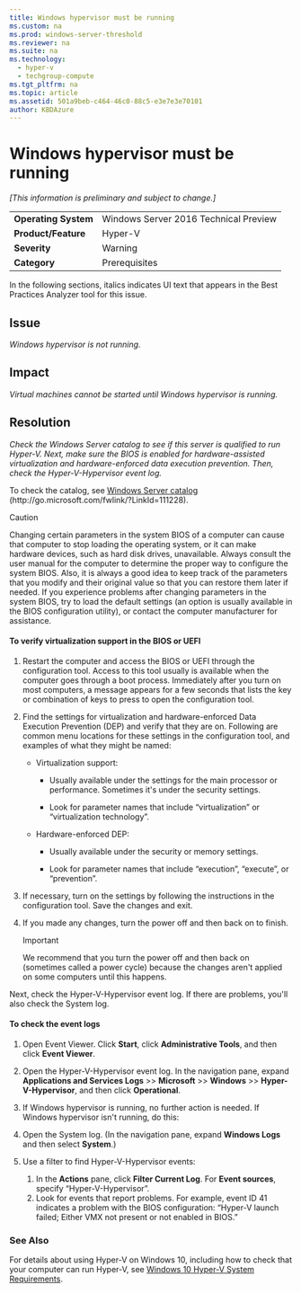 ```yaml
---
title: Windows hypervisor must be running
ms.custom: na
ms.prod: windows-server-threshold
ms.reviewer: na
ms.suite: na
ms.technology: 
  - hyper-v
  - techgroup-compute
ms.tgt_pltfrm: na
ms.topic: article
ms.assetid: 501a9beb-c464-46c0-88c5-e3e7e3e70101
author: KBDAzure
---
```

# Windows hypervisor must be running
*\[This information is preliminary and subject to change.\]*  
  
|||  
|-|-|  
|**Operating System**|Windows Server 2016 Technical Preview|  
|**Product\/Feature**|Hyper\-V|  
|**Severity**|Warning|  
|**Category**|Prerequisites|  
  
In the following sections, italics indicates UI text that appears in the Best Practices Analyzer tool for this issue.  
  
## Issue  
  
*Windows hypervisor is not running.*  
  
## Impact  
  
*Virtual machines cannot be started until Windows hypervisor is running.*  
  
## Resolution  
  
*Check the Windows Server catalog to see if this server is qualified to run Hyper\-V. Next, make sure the BIOS is enabled for hardware\-assisted virtualization and hardware\-enforced data execution prevention. Then, check the Hyper\-V\-Hypervisor event log.*  
  
To check the catalog, see [Windows Server catalog](http://go.microsoft.com/fwlink/?LinkId=111228) \(http:\/\/go.microsoft.com\/fwlink\/?LinkId\=111228\).  
  
> [!CAUTION]  
> Changing certain parameters in the system BIOS of a computer can cause that computer to stop loading the operating system, or it can make hardware devices, such as hard disk drives, unavailable. Always consult the user manual for the computer to determine the proper way to configure the system BIOS. Also, it is always a good idea to keep track of the parameters that you modify and their original value so that you can restore them later if needed. If you experience problems after changing parameters in the system BIOS, try to load the default settings \(an option is usually available in the BIOS configuration utility\), or contact the computer manufacturer for assistance.  
  
#### To verify virtualization support in the BIOS or UEFI  
  
1.  Restart the computer and access the BIOS or UEFI through the configuration tool. Access to this tool usually is available when the computer goes through a boot process. Immediately after you turn on most computers, a message appears for a few seconds that lists the key or combination of keys to press to open the configuration tool.  
  
2.  Find the settings for virtualization and hardware\-enforced Data Execution Prevention \(DEP\) and verify that they are on. Following are common menu locations for these settings in the configuration tool, and examples of what they might be named:  
  
    -   Virtualization support:  
  
        -   Usually available under the settings for the main processor or performance. Sometimes it's under the security settings.  
  
        -   Look for parameter names that include “virtualization” or “virtualization technology”.  
  
    -   Hardware\-enforced DEP:  
  
        -   Usually available under the security or memory settings.  
  
        -   Look for parameter names that include “execution”, “execute”, or “prevention”.  
  
3.  If necessary, turn on the settings by following the instructions in the configuration tool. Save the changes and exit.  
  
4.  If you made any changes, turn the power off and then back on to finish.  
  
    > [!IMPORTANT]  
    > We recommend that you turn the power off and then back on \(sometimes called a power cycle\) because the changes aren't applied on some computers until this happens.  
  
Next, check the Hyper\-V\-Hypervisor event log. If there are problems, you'll also check the System log.  
  
#### To check the event logs  
  
1.  Open Event Viewer. Click **Start**, click **Administrative Tools**, and then click **Event Viewer**.  
  
2.  Open the Hyper\-V\-Hypervisor event log. In the navigation pane, expand **Applications and Services Logs** \>> **Microsoft** \>> **Windows** \>> **Hyper\-V\-Hypervisor**, and then click **Operational**.  
  
3.  If Windows hypervisor is running, no further action is needed. If Windows hypervisor isn't running, do this:  
  
4.  Open the System log. \(In the navigation pane, expand **Windows Logs** and then select **System**.\)  
  
5.  Use a filter to find Hyper\-V\-Hypervisor events:   
    1. In the **Actions** pane, click **Filter Current Log**. For **Event sources**, specify “Hyper\-V\-Hypervisor”.   
    2. Look for events that report problems. For example, event ID 41 indicates a problem with the BIOS configuration: “Hyper\-V launch failed; Either VMX not present or not enabled in BIOS.”  
  
### See Also  
For details about using Hyper-V on Windows 10, including how to check that your computer can run Hyper-V, see [Windows 10 Hyper-V System Requirements](https://msdn.microsoft.com/virtualization/hyperv_on_windows/quick_start/walkthrough_compatibility). 

